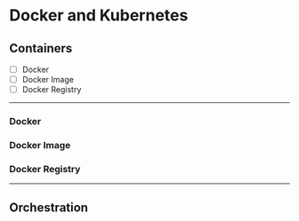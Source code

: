 # Docker and Kubernetes

## Containers 

- [ ] Docker 
- [ ] Docker Image
- [ ] Docker Registry

-------

### Docker 

### Docker Image

### Docker Registry

-------

## Orchestration
